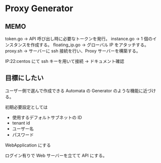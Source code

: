 # Proxy Generator

## MEMO

token.go -> API 呼び出し時に必要なトークンを発行。
instance.go -> 1 個のインスタンスを作成する。
floating_ip.go -> グローバル IP をアタッチする。
proxy.sh -> サーバーに ssh 接続を行い、Proxy サーバーを構築する。

IP:22:centos にて ssh キーを用いて接続 -> ドキュメント確認

## 目標にしたい

ユーザー側で選んで作成できる Automata の Generator のような機能に近づける。

初期必要設定としては

- 使用するデフォルトサブネットの ID
- tenant id
- ユーザー名
- パスワード

WebApplication にする

ログイン有りで Web サーバーを立てて API にする。
